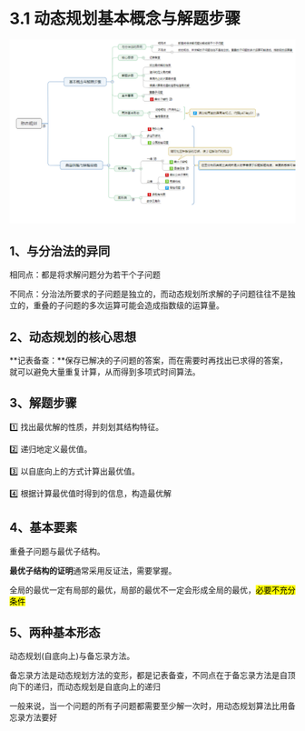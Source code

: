 # 3.1 动态规划基本概念与解题步骤

![image-20211002210519339](https://raw.githubusercontent.com/yijunquan-afk/img-bed-1/main/img13/1695718819.png)

## 1、与分治法的异同

相同点：都是将求解问题分为若干个子问题

不同点：分治法所要求的子问题是独立的，而动态规划所求解的子问题往往不是独立的，重叠的子问题的多次运算可能会造成指数级的运算量。

## 2、动态规划的核心思想

**记表备查：**保存已解决的子问题的答案，而在需要时再找出已求得的答案，就可以避免大量重复计算，从而得到多项式时间算法。

## 3、解题步骤

:one: 找出最优解的性质，并刻划其结构特征。

:two: 递归地定义最优值。

:three: 以自底向上的方式计算出最优值。

:four: 根据计算最优值时得到的信息，构造最优解

## 4、基本要素

重叠子问题与最优子结构。

**最优子结构的证明**通常采用反证法，需要掌握。

全局的最优一定有局部的最优，局部的最优不一定会形成全局的最优，<mark>必要不充分条件</mark>

## 5、两种基本形态

动态规划(自底向上)与备忘录方法。

备忘录方法是动态规划方法的变形，都是记表备查，不同点在于备忘录方法是自顶向下的递归，而动态规划是自底向上的递归

一般来说，当一个问题的所有子问题都需要至少解一次时，用动态规划算法比用备忘录方法要好


